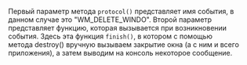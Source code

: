 Первый параметр метода `protocol()` представляет имя события, в данном случае это "WM_DELETE_WINDO". Второй параметр представляет функцию, которая вызывается при возникновении события. Здесь эта функция `finish()`, в котором с помощью метода destroy() вручную вызываем закрытие окна (а с ним и всего приложения), а затем выводим на консоль некоторое сообщение.